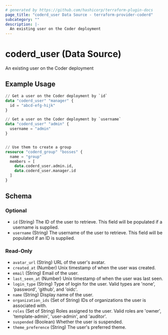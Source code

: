 ```yaml
---
# generated by https://github.com/hashicorp/terraform-plugin-docs
page_title: "coderd_user Data Source - terraform-provider-coderd"
subcategory: ""
description: |-
  An existing user on the Coder deployment
---
```


# coderd_user (Data Source)

An existing user on the Coder deployment

## Example Usage

```terraform
// Get a user on the Coder deployment by `id`
data "coderd_user" "manager" {
  id = "abcd-efg-hijk"
}

// Get a user on the Coder deployment by `username`
data "coderd_user" "admin" {
  username = "admin"
}


// Use them to create a group
resource "coderd_group" "bosses" {
  name = "group"
  members = [
    data.coderd_user.admin.id,
    data.coderd_user.manager.id
  ]
}
```

<!-- schema generated by tfplugindocs -->
## Schema

### Optional

- `id` (String) The ID of the user to retrieve. This field will be populated if a username is supplied.
- `username` (String) The username of the user to retrieve. This field will be populated if an ID is supplied.

### Read-Only

- `avatar_url` (String) URL of the user's avatar.
- `created_at` (Number) Unix timestamp of when the user was created.
- `email` (String) Email of the user.
- `last_seen_at` (Number) Unix timestamp of when the user was last seen.
- `login_type` (String) Type of login for the user. Valid types are 'none', 'password', 'github', and 'oidc'.
- `name` (String) Display name of the user.
- `organization_ids` (Set of String) IDs of organizations the user is associated with.
- `roles` (Set of String) Roles assigned to the user. Valid roles are 'owner', 'template-admin', 'user-admin', and 'auditor'.
- `suspended` (Boolean) Whether the user is suspended.
- `theme_preference` (String) The user's preferred theme.
